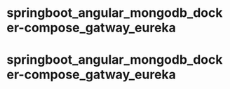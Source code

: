 # springboot_angular_mongodb_docker-compose_gatway_eureka
# springboot_angular_mongodb_docker-compose_gatway_eureka
